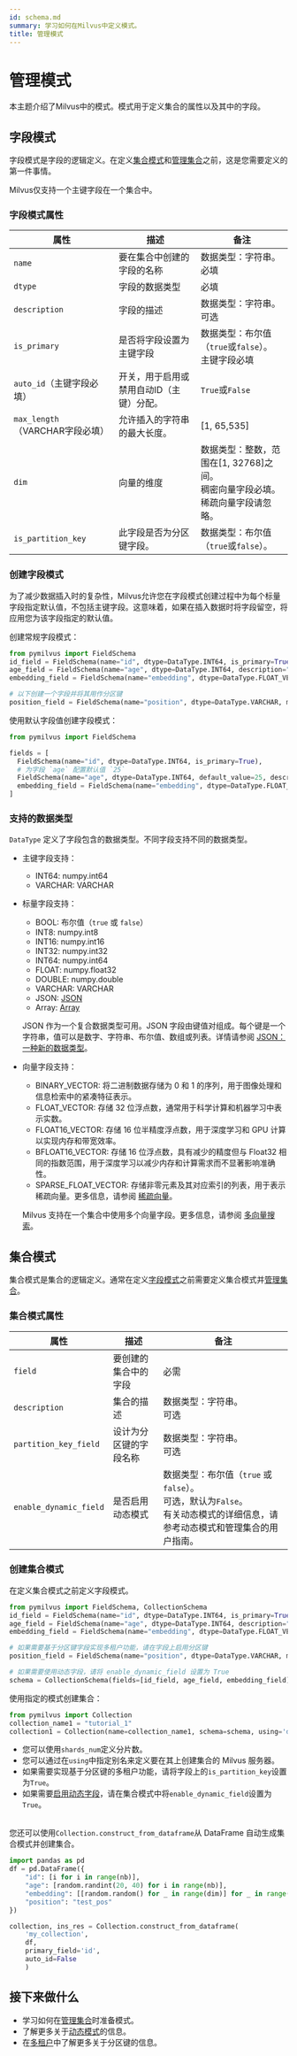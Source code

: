 ```yaml
---
id: schema.md
summary: 学习如何在Milvus中定义模式。
title: 管理模式
---
```


# 管理模式

本主题介绍了Milvus中的模式。模式用于定义集合的属性以及其中的字段。

## 字段模式

字段模式是字段的逻辑定义。在定义[集合模式](#Collection-schema)和[管理集合](manage-collections.md)之前，这是您需要定义的第一件事情。

Milvus仅支持一个主键字段在一个集合中。

### 字段模式属性

<table class="properties">
<thead>
<tr>
<th>属性</td>
<th>描述</th>
<th>备注</th>
</tr>
</thead>
<tbody>
<tr>
<td><code>name</code></td>
<td>要在集合中创建的字段的名称</td>
<td>数据类型：字符串。<br/>必填</td>
</tr>
<tr>
<td><code>dtype</code></td>
<td>字段的数据类型</td>
<td>必填</td>
</tr>
<tr>
<td><code>description</code></td>
<td>字段的描述</td>
<td>数据类型：字符串。<br/>可选</td>
</tr>
<tr>
<td><code>is_primary</code></td>
<td>是否将字段设置为主键字段</td>
<td>数据类型：布尔值（<code>true</code>或<code>false</code>）。<br/>主键字段必填</td>
</tr>
<tr>
<td><code>auto_id</code>（主键字段必填）</td>
<td>开关，用于启用或禁用自动ID（主键）分配。</td>
<td><code>True</code>或<code>False</code></td>
</tr>
<tr>
<td><code>max_length</code>（VARCHAR字段必填）</td>
<td>允许插入的字符串的最大长度。</td>
<td>[1, 65,535]</td>
</tr>
<tr>
<td><code>dim</code></td>
<td>向量的维度</td>
<td>数据类型：整数，范围在[1, 32768]之间。<br/>稠密向量字段必填。稀疏向量字段请忽略。</td>
</tr>
<tr>
<td><code>is_partition_key</code></td>
<td>此字段是否为分区键字段。</td>
<td>数据类型：布尔值（<code>true</code>或<code>false</code>）。</td>
</tr>
</tbody>
</table>

### 创建字段模式

为了减少数据插入时的复杂性，Milvus允许您在字段模式创建过程中为每个标量字段指定默认值，不包括主键字段。这意味着，如果在插入数据时将字段留空，将应用您为该字段指定的默认值。

创建常规字段模式：

```python
from pymilvus import FieldSchema
id_field = FieldSchema(name="id", dtype=DataType.INT64, is_primary=True, description="primary id")
age_field = FieldSchema(name="age", dtype=DataType.INT64, description="age")
embedding_field = FieldSchema(name="embedding", dtype=DataType.FLOAT_VECTOR, dim=128, description="vector")

# 以下创建一个字段并将其用作分区键
position_field = FieldSchema(name="position", dtype=DataType.VARCHAR, max_length=256, is_partition_key=True)
```
使用默认字段值创建字段模式：

```python
from pymilvus import FieldSchema

fields = [
  FieldSchema(name="id", dtype=DataType.INT64, is_primary=True),
  # 为字段 `age` 配置默认值 `25`
  FieldSchema(name="age", dtype=DataType.INT64, default_value=25, description="age"),
  embedding_field = FieldSchema(name="embedding", dtype=DataType.FLOAT_VECTOR, dim=128, description="vector")
]
```

### 支持的数据类型

`DataType` 定义了字段包含的数据类型。不同字段支持不同的数据类型。

- 主键字段支持：
  - INT64: numpy.int64
  - VARCHAR: VARCHAR
- 标量字段支持：
  - BOOL: 布尔值（`true` 或 `false`）
  - INT8: numpy.int8
  - INT16: numpy.int16
  - INT32: numpy.int32
  - INT64: numpy.int64
  - FLOAT: numpy.float32
  - DOUBLE: numpy.double
  - VARCHAR: VARCHAR
  - JSON: [JSON](use-json-fields.md)
  - Array: [Array](array_data_type.md)

  JSON 作为一个复合数据类型可用。JSON 字段由键值对组成。每个键是一个字符串，值可以是数字、字符串、布尔值、数组或列表。详情请参阅 [JSON：一种新的数据类型](use-json-fields.md)。

- 向量字段支持：
  - BINARY_VECTOR: 将二进制数据存储为 0 和 1 的序列，用于图像处理和信息检索中的紧凑特征表示。
  - FLOAT_VECTOR: 存储 32 位浮点数，通常用于科学计算和机器学习中表示实数。
  - FLOAT16_VECTOR: 存储 16 位半精度浮点数，用于深度学习和 GPU 计算以实现内存和带宽效率。
  - BFLOAT16_VECTOR: 存储 16 位浮点数，具有减少的精度但与 Float32 相同的指数范围，用于深度学习以减少内存和计算需求而不显著影响准确性。
  - SPARSE_FLOAT_VECTOR: 存储非零元素及其对应索引的列表，用于表示稀疏向量。更多信息，请参阅 [稀疏向量](sparse_vector.md)。

  Milvus 支持在一个集合中使用多个向量字段。更多信息，请参阅 [多向量搜索](multi-vector-search.md)。

## 集合模式

集合模式是集合的逻辑定义。通常在定义[字段模式](#字段模式)之前需要定义集合模式并[管理集合](manage-collections.md)。

### 集合模式属性

<table class="properties">
<thead>
<tr>
<th>属性</td>
<th>描述</th>
<th>备注</th>
</tr>
</thead>
<tbody>
<tr>
<td><code>field</code></td>
<td>要创建的集合中的字段</td>
<td>必需</td>
</tr>
    <tr>
<td><code>description</code></td>
<td>集合的描述</td>
<td>数据类型：字符串。<br/>可选</td>
</tr>
    <tr>
<td><code>partition_key_field</code></td>
<td>设计为分区键的字段名称</td>
<td>数据类型：字符串。<br/>可选</td>
</tr>
    <tr>
<td><code>enable_dynamic_field</code></td>
<td>是否启用动态模式</td>
<td>数据类型：布尔值（<code>true</code> 或 <code>false</code>）。<br/>可选，默认为<code>False</code>。<br/>有关动态模式的详细信息，请参考<a herf="enable-dynamic-field.md">动态模式</a>和管理集合的用户指南。</td>
</tr>
</tbody>
</table>

### 创建集合模式

<div class="alert note">
  在定义集合模式之前定义字段模式。
</div>

```python
from pymilvus import FieldSchema, CollectionSchema
id_field = FieldSchema(name="id", dtype=DataType.INT64, is_primary=True, description="主键")
age_field = FieldSchema(name="age", dtype=DataType.INT64, description="年龄")
embedding_field = FieldSchema(name="embedding", dtype=DataType.FLOAT_VECTOR, dim=128, description="向量")

# 如果需要基于分区键字段实现多租户功能，请在字段上启用分区键
position_field = FieldSchema(name="position", dtype=DataType.VARCHAR, max_length=256, is_partition_key=True)

# 如果需要使用动态字段，请将 enable_dynamic_field 设置为 True
schema = CollectionSchema(fields=[id_field, age_field, embedding_field], auto_id=False, enable_dynamic_field=True, description="集合描述")
```

使用指定的模式创建集合：

```python
from pymilvus import Collection
collection_name1 = "tutorial_1"
collection1 = Collection(name=collection_name1, schema=schema, using='default', shards_num=2)
```
<div class="alert note">

  - 您可以使用<code>shards_num</code>定义分片数。
  - 您可以通过在<code>using</code>中指定别名来定义要在其上创建集合的 Milvus 服务器。
  - 如果需要实现基于分区键的多租户功能，请将字段上的<code>is_partition_key</code>设置为<code>True</code>。
  - 如果需要[启用动态字段](enable-dynamic-field.md)，请在集合模式中将<code>enable_dynamic_field</code>设置为<code>True</code>。

</div>
  
<br/>
您还可以使用<code>Collection.construct_from_dataframe</code>从 DataFrame 自动生成集合模式并创建集合。

```python
import pandas as pd
df = pd.DataFrame({
    "id": [i for i in range(nb)],
    "age": [random.randint(20, 40) for i in range(nb)],
    "embedding": [[random.random() for _ in range(dim)] for _ in range(nb)],
    "position": "test_pos"
})

collection, ins_res = Collection.construct_from_dataframe(
    'my_collection',
    df,
    primary_field='id',
    auto_id=False
    )
```

## 接下来做什么

- 学习如何在[管理集合](manage-collections.md)时准备模式。
- 了解更多关于[动态模式](enable-dynamic-field.md)的信息。
- 在[多租户](multi_tenancy.md)中了解更多关于分区键的信息。